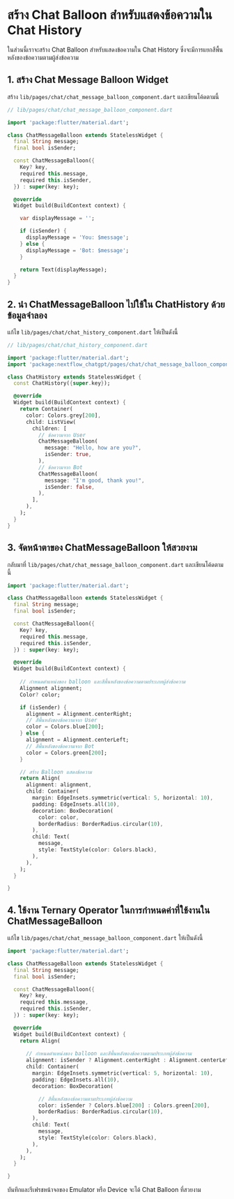 
# สร้าง Chat Balloon สำหรับแสดงข้อความใน Chat History

ในส่วนนี้เราจะสร้าง Chat Balloon สำหรับแสดงข้อความใน Chat History ซึ่งจะมีการแยกสีพื้นหลังของข้อความตามผู้ส่งข้อความ

## 1. สร้าง Chat Message Balloon Widget

สร้าง `lib/pages/chat/chat_message_balloon_component.dart` และเขียนโค้ดตามนี้

```dart
// lib/pages/chat/chat_message_balloon_component.dart

import 'package:flutter/material.dart';

class ChatMessageBalloon extends StatelessWidget {
  final String message;
  final bool isSender;

  const ChatMessageBalloon({
    Key? key,
    required this.message,
    required this.isSender,
  }) : super(key: key);

  @override
  Widget build(BuildContext context) {

    var displayMessage = '';

    if (isSender) {
      displayMessage = 'You: $message';
    } else {
      displayMessage = 'Bot: $message';
    }    

    return Text(displayMessage);
  }
}
```

## 2. นำ ChatMessageBalloon ไปใช้ใน ChatHistory ด้วยข้อมูลจำลอง

แก้ไข `lib/pages/chat/chat_history_component.dart` ให้เป็นดังนี้

```dart
// lib/pages/chat/chat_history_component.dart

import 'package:flutter/material.dart';
import 'package:nextflow_chatgpt/pages/chat/chat_message_balloon_component.dart';

class ChatHistory extends StatelessWidget {
  const ChatHistory({super.key});

  @override
  Widget build(BuildContext context) {
    return Container(
      color: Colors.grey[200],
      child: ListView(
        children: [
          // ข้อความจาก User
          ChatMessageBalloon(
            message: "Hello, how are you?",
            isSender: true,
          ),
          // ข้อความจาก Bot
          ChatMessageBalloon(
            message: "I'm good, thank you!",
            isSender: false,
          ),
        ],
      ),
    );
  }
}
```

## 3. จัดหน้าตาของ ChatMessageBalloon ให้สวยงาม

กลับมาที่ `lib/pages/chat/chat_message_balloon_component.dart` และเขียนโค้ดตามนี้

```dart
import 'package:flutter/material.dart';

class ChatMessageBalloon extends StatelessWidget {
  final String message;
  final bool isSender;

  const ChatMessageBalloon({
    Key? key,
    required this.message,
    required this.isSender,
  }) : super(key: key);

  @override
  Widget build(BuildContext context) {
    
    // กำหนดตำแหน่งของ balloon และสีพื้นหลังของข้อความตามประเภทผู้ส่งข้อความ
    Alignment alignment;
    Color? color;

    if (isSender) {
      alignment = Alignment.centerRight;
      // สีพื้นหลังของข้อความจาก User
      color = Colors.blue[200];
    } else {
      alignment = Alignment.centerLeft;
      // สีพื้นหลังของข้อความจาก Bot
      color = Colors.green[200];
    }

    // สร้าง Balloon แสดงข้อความ
    return Align(
      alignment: alignment,
      child: Container(
        margin: EdgeInsets.symmetric(vertical: 5, horizontal: 10),
        padding: EdgeInsets.all(10),
        decoration: BoxDecoration(
          color: color,
          borderRadius: BorderRadius.circular(10),
        ),
        child: Text(
          message,
          style: TextStyle(color: Colors.black),
        ),
      ),
    );
  }

}
```

## 4. ใช้งาน Ternary Operator ในการกำหนดค่าที่ใช้งานใน ChatMessageBalloon

แก้ไข `lib/pages/chat/chat_message_balloon_component.dart` ให้เป็นดังนี้

```dart
import 'package:flutter/material.dart';

class ChatMessageBalloon extends StatelessWidget {
  final String message;
  final bool isSender;

  const ChatMessageBalloon({
    Key? key,
    required this.message,
    required this.isSender,
  }) : super(key: key);

  @override
  Widget build(BuildContext context) {
    return Align(
      
      // กำหนดตำแหน่งของ balloon และสีพื้นหลังของข้อความตามประเภทผู้ส่งข้อความ
      alignment: isSender ? Alignment.centerRight : Alignment.centerLeft,
      child: Container(
        margin: EdgeInsets.symmetric(vertical: 5, horizontal: 10),
        padding: EdgeInsets.all(10),
        decoration: BoxDecoration(

          // สีพื้นหลังของข้อความตามประเภทผู้ส่งข้อความ
          color: isSender ? Colors.blue[200] : Colors.green[200],
          borderRadius: BorderRadius.circular(10),
        ),
        child: Text(
          message,
          style: TextStyle(color: Colors.black),
        ),
      ),
    );
  }

}
```



บันทึกและรีเฟรชหน้าจอของ Emulator หรือ Device จะได้ Chat Balloon ที่สวยงาม